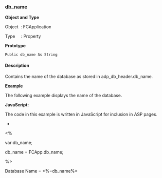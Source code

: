 ### db_name

**Object and Type**

Object  : FCApplication

Type     : Property

**Prototype**

```
Public db_name As String
```

#### Description

Contains the name of the database as stored in adp_db_header.db_name.

**Example**

The following example displays the name of the database.

**JavaScript:**

The code in this example is written in JavaScript for inclusion in ASP pages.

-

<%

var db_name;

db_name = FCApp.db_name;

%>

Database Name = <%=db_name%>